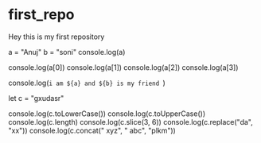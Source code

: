 # first_repo
Hey this is my first repository

a = "Anuj"
b = "soni"
console.log(a)

console.log(a[0])
console.log(a[1])
console.log(a[2])
console.log(a[3])

console.log(`i am ${a} and ${b} is my friend `)

let c = "gxudasr"

console.log(c.toLowerCase())
console.log(c.toUpperCase())
console.log(c.length)
console.log(c.slice(3, 6))
console.log(c.replace("da", "xx"))
console.log(c.concat(" xyz", " abc", "plkm"))
